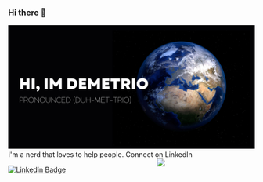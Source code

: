### Hi there 👋

![Header image](https://raw.githubusercontent.com/Djgf516/Djgf516/main/Assets/GitHub_Header.jpg)
I'm a nerd that loves to help people. Connect on LinkedIn
<img align='right' src='https://media.giphy.com/media/bcKmIWkUMCjVm/giphy.gif' width='200"'>

[![Linkedin Badge](https://img.shields.io/badge/-DemetrioGutierrezFinley-blue?style=flat-square&logo=Linkedin&logoColor=white&link=https:https://www.linkedin.com/in/demetriogf1/)]([[https://www.linkedin.com/in/demetriogf1/])


<!--
**Djgf516/Djgf516** is a ✨ _special_ ✨ repository because its `README.md` (this file) appears on your GitHub profile.

Here are some ideas to get you started:

- 🔭 I’m currently working on ...
- 🌱 I’m currently learning ...
- 👯 I’m looking to collaborate on ...
- 🤔 I’m looking for help with ...
- 💬 Ask me about ...
- 📫 How to reach me: ...
- 😄 Pronouns: ...
- ⚡ Fun fact: ...
-->
